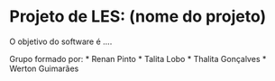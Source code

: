 Projeto de LES: (nome do projeto)
============

O objetivo do software é ....

Grupo formado por:
    * Renan Pinto
    * Talita Lobo
    * Thalita Gonçalves
    * Werton Guimarães
